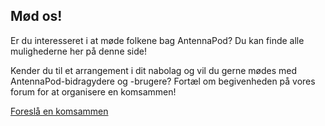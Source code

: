 ## Mød os!

Er du interesseret i at møde folkene bag AntennaPod? Du kan finde alle mulighederne her på denne side!

Kender du til et arrangement i dit nabolag og vil du gerne mødes med AntennaPod-bidragydere og -brugere? Fortæl om begivenheden på vores forum for at organisere en komsammen!

[Foreslå en komsammen](https://forum.antennapod.org)
